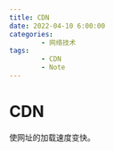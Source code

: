 ```yaml
---
title: CDN
date: 2022-04-10 6:00:00
categories:
        - 网络技术
tags:
        - CDN
        - Note
---
```


# CDN

使网址的加载速度变快。
